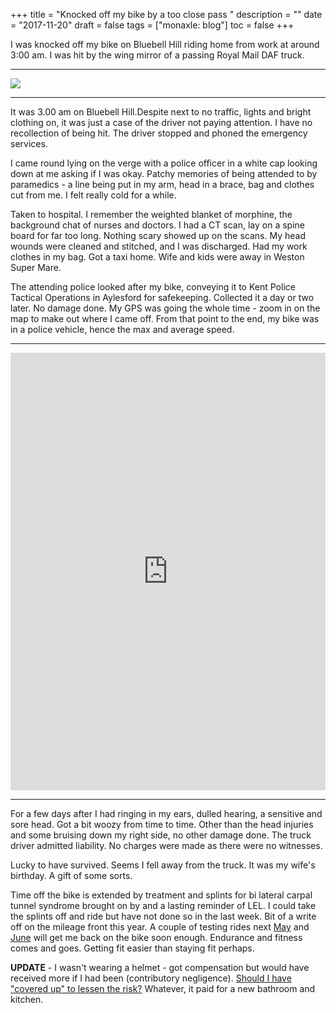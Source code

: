 +++
title = "Knocked off my bike by a too close pass "
description = ""
date = "2017-11-20"
draft = false
tags = ["monaxle: blog"]
toc = false
+++

I was knocked off my bike on Bluebell Hill riding home from work at around 3:00 am. I was hit by the wing mirror of a passing Royal Mail DAF truck. 

---
<img style="display:block;margin:auto" src="https://i.ibb.co/whx7n064/daftruck.jpg">

---

It was 3.00 am on Bluebell Hill.Despite next to no traffic, lights and bright clothing on, it was just a case of the driver not paying attention. I have no recollection of being hit. The driver stopped and phoned the emergency services.

I came round lying on the verge with a police officer in a white cap looking down at me asking if I was okay. Patchy memories of being attended to by paramedics - a line being put in my arm, head in a brace, bag and clothes cut from me. I felt really cold for a while. 

Taken to hospital. I remember the weighted blanket of morphine, the background chat of nurses and doctors. I had a CT scan, lay on a spine board for far too long. Nothing scary showed up on the scans. My head wounds were cleaned and stitched, and I was discharged. Had my work clothes in my bag. Got a taxi home. Wife and kids were away in Weston Super Mare.

The attending police looked after my bike, conveying it to Kent Police Tactical Operations in Aylesford for safekeeping. Collected it a day or two later. No damage done. My GPS was going the whole time - zoom in on the map to make out where I came off. From that point to the end, my bike was in a police vehicle, hence the max and average speed.

---

<iframe src="https://ridewithgps.com/embeds?type=trip&id=21152036&title=Knocked%20off%20my%20bike%20by%20a%20Post%20Office%20truck.&metricUnits=true&sampleGraph=true&distanceMarkers=true&showPhotos=true" style="width: 1px; min-width: 100%; height: 700px; border: none;" scrolling="no"></iframe>

---

For a few days after I had ringing in my ears, dulled hearing, a sensitive and sore head. Got a bit woozy from time to time. Other than the head injuries and some bruising down my right side, no other damage done. The truck driver admitted liability. No charges were made as there were no witnesses.

Lucky to have survived. Seems I fell away from the truck. It was my wife's birthday. A gift of some sorts.

Time off the bike is extended by treatment and splints for bi lateral carpal tunnel syndrome brought on by and a lasting reminder of LEL. I could take the splints off and ride but have not done so in the last week. Bit of a write off on the mileage front this year. A couple of testing rides next [May](http://www.aukweb.net/events/detail/16-195/) and [June](http://tinat.cymru/saturday-rides/400km-br/) will get me back on the bike soon enough. Endurance and fitness comes and goes. Getting fit easier than staying fit perhaps.

**UPDATE** - I wasn't wearing a helmet - got compensation but would have received more if I had been (contributory negligence). [Should I have "covered up" to lessen the risk?](https://listed.to/@alxtrnr/59025/well-he-was-asking-for-it-wasn-t-he) Whatever, it paid for a new bathroom and kitchen.